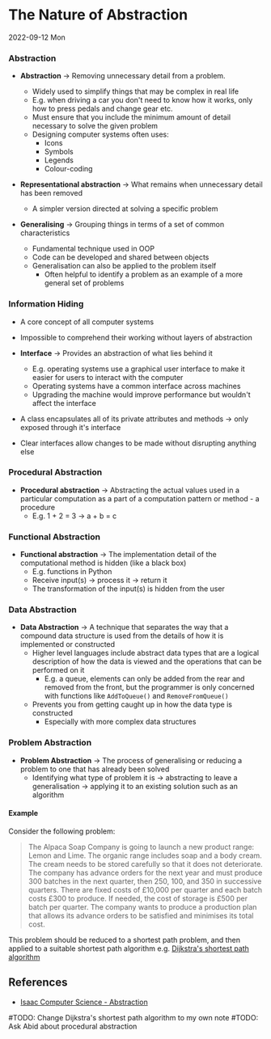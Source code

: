 # The Nature of Abstraction
2022-09-12 Mon

### Abstraction
- **Abstraction** -> Removing unnecessary detail from a problem.
	- Widely used to simplify things that may be complex in real life
	- E.g. when driving a car you don't need to know how it works, only how to press pedals and change gear etc.
	- Must ensure that you include the minimum amount of detail necessary to solve the given problem
	- Designing computer systems often uses:
		- Icons
		- Symbols
		- Legends
		- Colour-coding

- **Representational abstraction** -> What remains when unnecessary detail has been removed
	- A simpler version directed at solving a specific problem

- **Generalising** -> Grouping things in terms of a set of common characteristics
	- Fundamental technique used in OOP
	- Code can be developed and shared between objects
	- Generalisation can also be applied to the problem itself
		- Often helpful to identify a problem as an example of a more general set of problems

### Information Hiding
- A core concept of all computer systems
- Impossible to comprehend their working without layers of abstraction

- **Interface** -> Provides an abstraction of what lies behind it
	- E.g. operating systems use a graphical user interface to make it easier for users to interact with the computer
	- Operating systems have a common interface across machines
	- Upgrading the machine would improve performance but wouldn't affect the interface

- A class encapsulates all of its private attributes and methods -> only exposed through it's interface
- Clear interfaces allow changes to be made without disrupting anything else


### Procedural Abstraction
- **Procedural abstraction** -> Abstracting the actual values used in a particular computation as a part of a computation pattern or method - a procedure
	- E.g. 1 + 2 = 3 -> a + b = c 

### Functional Abstraction
- **Functional abstraction** -> The implementation detail of the computational method is hidden (like a black box) 
	- E.g. functions in Python
	- Receive input(s) -> process it -> return it
	- The transformation of the input(s) is hidden from the user

### Data Abstraction
- **Data Abstraction** -> A technique that separates the way that a compound data structure is used from the details of how it is implemented or constructed
	- Higher level languages include abstract data types that are a logical description of how the data is viewed and the operations that can be performed on it
		- E.g. a queue, elements can only be added from the rear and removed from the front, but the programmer is only concerned with functions like `AddToQueue()` and `RemoveFromQueue()`
	- Prevents you from getting caught up in how the data type is constructed
		- Especially with more complex data structures

### Problem Abstraction
- **Problem Abstraction** -> The process of generalising or reducing a problem to one that has already been solved
	- Identifying what type of problem it is -> abstracting to leave a generalisation -> applying it to an existing solution such as an algorithm

#### Example
Consider the following problem:
> The Alpaca Soap Company is going to launch a new product range: Lemon and Lime. The organic range includes soap and a body cream. The cream needs to be stored carefully so that it does not deteriorate. The company has advance orders for the next year and must produce 300 batches in the next quarter, then 250, 100, and 350 in successive quarters. There are fixed costs of £10,000 per quarter and each batch costs £300 to produce. If needed, the cost of storage is £500 per batch per quarter. The company wants to produce a production plan that allows its advance orders to be satisfied and minimises its total cost.

This problem should be reduced to a shortest path problem, and then applied to a suitable shortest path algorithm e.g. [Dijkstra's shortest path algorithm](https://isaaccomputerscience.org/concepts/dsa_search_dijkstra)

## References
- [Isaac Computer Science - Abstraction](https://isaaccomputerscience.org/concepts/dsa_ctm_abstraction?examBoard=all&stage=all)

#TODO: Change Dijkstra's shortest path algorithm to my own note
#TODO: Ask Abid about procedural abstraction